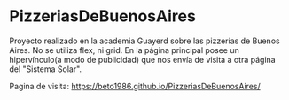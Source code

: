 # PizzeriasDeBuenosAires
Proyecto realizado en la academia Guayerd sobre las pizzerías de Buenos Aires. No se utiliza flex, ni grid. En la página principal posee un hipervínculo(a modo de publicidad) que nos envía de visita a otra página del "Sistema Solar".

Pagina de visita: https://beto1986.github.io/PizzeriasDeBuenosAires/
